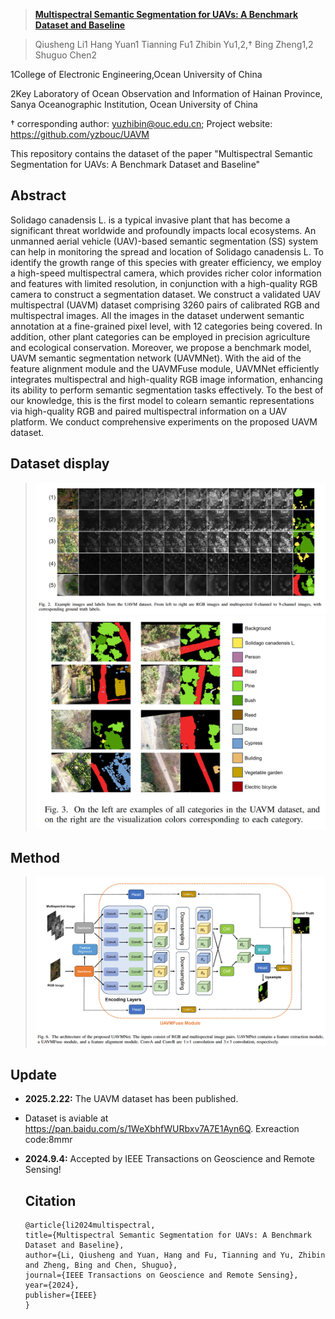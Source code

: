> [**Multispectral Semantic Segmentation for UAVs: A Benchmark Dataset and Baseline**]()  

> Qiusheng Li1 Hang Yuan1 Tianning Fu1 Zhibin Yu1,2,† Bing Zheng1,2 Shuguo Chen2

1College of Electronic Engineering,Ocean University of China

2Key Laboratory of Ocean Observation and Information of Hainan Province,
Sanya Oceanographic Institution, Ocean University of China

† corresponding author: yuzhibin@ouc.edu.cn; Project website: https://github.com/yzbouc/UAVM

This repository contains the dataset of the  paper "Multispectral Semantic Segmentation for UAVs: A Benchmark Dataset and Baseline"

## Abstract

Solidago canadensis L. is a typical invasive plant that has become a significant threat worldwide and profoundly impacts local ecosystems. An unmanned aerial vehicle (UAV)-based semantic segmentation (SS) system can help in monitoring the spread and location of Solidago canadensis L. To identify the growth range of this species with greater efficiency, we employ a high-speed multispectral camera, which provides richer color information and features with limited resolution, in conjunction with a high-quality RGB camera to construct a segmentation dataset. We construct a validated UAV multispectral (UAVM) dataset comprising 3260 pairs of calibrated RGB and multispectral images. All the images in the dataset underwent semantic annotation at a fine-grained pixel level, with 12 categories being covered. In addition, other plant categories can be employed in precision agriculture and ecological conservation. Moreover, we propose a benchmark model, UAVM semantic segmentation network (UAVMNet). With the aid of the feature alignment module and the UAVMFuse module, UAVMNet efficiently integrates multispectral and high-quality RGB image information, enhancing its ability to perform semantic segmentation tasks effectively. To the best of our knowledge, this is the first model to colearn semantic representations via high-quality RGB and paired multispectral information on a UAV platform. We conduct comprehensive experiments on the proposed UAVM dataset.

## Dataset display

> ![Alt text](/Pictures/fig1.png)
> ![Alt text2](/Pictures/fig2.png)

## Method

> ![Alt text2](/Pictures/UAVMNet.png)

## Update

- **2025.2.22:** The UAVM dataset has been published.

- Dataset is aviable at https://pan.baidu.com/s/1WeXbhfWURbxv7A7E1Ayn6Q. Exreaction code:8mmr

- **2024.9.4:** Accepted by IEEE Transactions on Geoscience and Remote Sensing!
  
  ## Citation
  
  ```
  @article{li2024multispectral,
  title={Multispectral Semantic Segmentation for UAVs: A Benchmark Dataset and Baseline},
  author={Li, Qiusheng and Yuan, Hang and Fu, Tianning and Yu, Zhibin and Zheng, Bing and Chen, Shuguo},
  journal={IEEE Transactions on Geoscience and Remote Sensing},
  year={2024},
  publisher={IEEE}
  }
  ```
